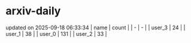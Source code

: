 # arxiv-daily
updated on 2025-09-18 06:33:34
| name | count |
| - | - |
| user_3 | 24 |
| user_1 | 38 |
| user_0 | 131 |
| user_2 | 33 |

